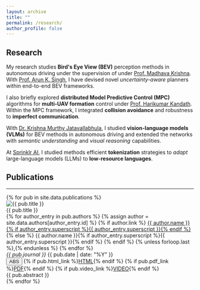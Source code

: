```yaml
---
layout: archive
title: ""
permalink: /research/
author_profile: false
---
```


## Research
My research studies **Bird's Eye View (BEV)** perception methods in autonomous driving under the supervision of under  [Prof. Madhava Krishna](https://scholar.google.com/citations?user=QDuPGHwAAAAJ&hl=en). With [Prof. Arun K. Singh](https://scholar.google.com/citations?user=0zgDoIEAAAAJ&hl=en), I have devised novel _uncertainty-aware_ planners within end-to-end BEV frameworks. 

I also briefly explored **distributed Model Predictive Control (MPC)** algorithms for **multi-UAV formation** control under [Prof. Harikumar Kandath](https://www.researchgate.net/profile/Harikumar-Kandath). Within the MPC framework, I integrated  **collision avoidance** and robustness to **imperfect communication**.

With [Dr. Krishna Murthy Jatavallabhula](https://krrish94.github.io/), I studied **vision-language models (VLMs)** for BEV methods in autonomous driving and extended the networks with _semantic understanding_ and _visual reasoning_ capabilities.

At [Sprinklr AI](https://www.sprinklr.com/products/customer-service/conversational-ai/), I studied methods efficient **tokenization** strategies to _adapt_ large-language models (LLMs) to **low-resource languages**.


## Publications

<hr class="strong-divider">
<div class="main-publications-container">
  {% for pub in site.data.publications %}
    <div class="publication-item">
      <img src="{{ pub.image | default: '/path/to/default/image.jpg' }}" alt="{{ pub.title }}" class="main-publication-image">
      <div class="publication-content">
        <div class="publication-title">{{ pub.title }}</div>
        <div class="publication-authors">
          {% for author_entry in pub.authors %}
            {% assign author = site.data.authors[author_entry.id] %}
            {% if author.link %}
              <a href="{{ author.link }}">{{ author.name }}{% if author_entry.superscript %}{{ author_entry.superscript }}{% endif %}</a>
            {% else %}
              {{ author.name }}{% if author_entry.superscript %}{{ author_entry.superscript }}{% endif %}
            {% endif %}
            {% unless forloop.last %},{% endunless %}
          {% endfor %}
        </div>
        <div class="publication-info">
          <em>{{ pub.journal }}</em> {{ pub.date | date: "%Y" }}
        </div>
        <div class="publication-links">
          <button class="rbtn" onclick="toggleAbstract('abstract{{ forloop.index }}')"><a class="pub-button">ABS</a></button>
          {% if pub.html_link %}<a href="{{ pub.html_link }}" class="pub-button">HTML</a>{% endif %}
          {% if pub.pdf_link %}<a href="{{ pub.pdf_link }}" class="pub-button">PDF</a>{% endif %}
          {% if pub.video_link %}<a href="{{ pub.video_link }}" class="pub-button">VIDEO</a>{% endif %}
        </div>
        <div id="abstract{{ forloop.index }}" class="abstract">
          {{ pub.abstract }}
        </div>
      </div>
    </div>
  {% endfor %}
</div>
